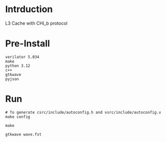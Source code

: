 # Intrduction
L3 Cache with CHI_b protocol

# Pre-Install
```
verilator 5.034
make
python 3.12
c++
gtkwave
pyjson
```

# Run
```
# To generate csrc/include/autoconfig.h and vsrc/include/autoconfig.v
make config

make

gtkwave wave.fst
```